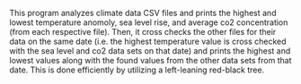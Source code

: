 This program analyzes climate data CSV files and prints the highest and lowest temperature anomoly, sea level rise, and average co2 concentration (from each respective file). 
Then, it cross checks the other files for their data on the same date (i.e. the highest temperature value is cross checked with the sea level and co2 data sets on that date) 
and prints the highest and lowest values along with the found values from the other data sets from that date. This is done efficiently by utilizing a left-leaning red-black tree.
